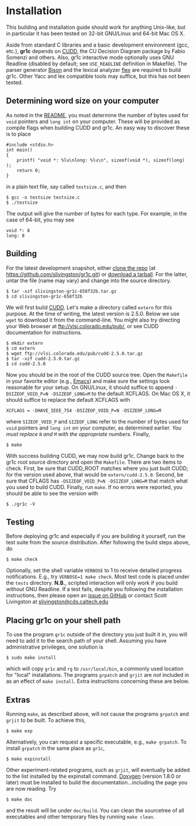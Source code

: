 Installation
============

This building and installation guide should work for anything Unix-like, but in particular it has been tested on 32-bit GNU/Linux and 64-bit Mac OS X.

Aside from standard C libraries and a basic development environment (gcc, etc.), **gr1c** depends on [CUDD](http://vlsi.colorado.edu/~fabio/CUDD/), the CU Decision Diagram package by Fabio Somenzi and others.  Also, gr1c interactive mode optionally uses GNU Readline (disabled by default; see `USE_READLINE` definition in Makefile).  The parser generator [Bison](http://www.gnu.org/software/bison/) and the lexical analyzer [flex](http://flex.sourceforge.net/) are required to build gr1c.  Other Yacc and lex compatible tools may suffice, but this has not been tested.


Determining word size on your computer
--------------------------------------

As noted in the [README](https://github.com/slivingston/gr1c/blob/master/README.rst), you must determine the number of bytes used for `void` pointers and `long int` on your computer. These will be provided as compile flags when building CUDD and gr1c. An easy way to discover these is to place

    #include <stdio.h>
    int main()
    {
        printf( "void *: %lu\nlong: %lu\n", sizeof(void *), sizeof(long) );
        return 0;
    }

in a plain text file, say called `testsize.c`, and then

    $ gcc -o testsize testsize.c
    $ ./testsize

The output will give the number of bytes for each type.  For example, in the case of 64-bit, you may see

    void *: 8
    long: 8

Building
--------

For the latest development snapshot, either [clone the repo](https://github.com/slivingston/gr1c) (at https://github.com/slivingston/gr1c.git) or [download a tarball](https://github.com/slivingston/gr1c/tarball/master).  For the latter, untar the file (name may vary) and change into the source directory.

    $ tar -xzf slivingston-gr1c-658f32b.tar.gz
    $ cd slivingston-gr1c-658f32b

We will first build [CUDD](http://vlsi.colorado.edu/~fabio/CUDD/). Let's make a directory called `extern` for this purpose. At the time of writing, the latest version is 2.5.0. Below we use `wget` to download it from the command-line. You might also try directing your Web browser at <ftp://vlsi.colorado.edu/pub/>, or see CUDD documentation for instructions.

    $ mkdir extern
    $ cd extern
    $ wget ftp://vlsi.colorado.edu/pub/cudd-2.5.0.tar.gz
    $ tar -xzf cudd-2.5.0.tar.gz
    $ cd cudd-2.5.0

Now you should be in the root of the CUDD source tree. Open the `Makefile` in your favorite editor (e.g., [Emacs](http://www.gnu.org/software/emacs/)) and make sure the settings look reasonable for your setup. On GNU/Linux, it should suffice to append `-DSIZEOF_VOID_P=N -DSIZEOF_LONG=M` to the default XCFLAGS. On Mac OS X, it should suffice to replace the default XCFLAGS with

    XCFLAGS = -DHAVE_IEEE_754 -DSIZEOF_VOID_P=N -DSIZEOF_LONG=M

where `SIZEOF_VOID_P` and `SIZEOF_LONG` refer to the number of bytes used for `void` pointers and `long int` on your computer, as determined earlier.  _You must replace `N` and `M` with the appropriate numbers._ Finally,

    $ make

With success building CUDD, we may now build gr1c. Change back to the gr1c root source directory and open the `Makefile`. There are two items to check. First, be sure that CUDD_ROOT matches where you just built CUDD; for the version used above, that would be `extern/cudd-2.5.0`. Second, be sure that CFLAGS has `-DSIZEOF_VOID_P=N -DSIZEOF_LONG=M` that match what you used to build CUDD.  Finally, run `make`. If no errors were reported, you should be able to see the version with

    $ ./gr1c -V

Testing
-------

Before deploying gr1c and especially if you are building it yourself, run the test suite from the source distribution. After following the build steps above, do

    $ make check

Optionally, set the shell variable `VERBOSE` to 1 to receive detailed progress notifications.  E.g., try `VERBOSE=1 make check`.  Most test code is placed under the `tests` directory. **N.B.**, scripted interaction will only work if you build without GNU Readline.  If a test fails, despite you following the installation instructions, then please open an [issue on GitHub](https://github.com/slivingston/gr1c/issues) or contact Scott Livingston at <slivingston@cds.caltech.edu>


Placing gr1c on your shell path
-------------------------------

To use the program `gr1c` outside of the directory you just built it in, you will need to add it to the search path of your shell. Assuming you have administrative privileges, one solution is

    $ sudo make install

which will copy `gr1c` and `rg` to `/usr/local/bin`, a commonly used location for "local" installations.  The programs `grpatch` and `grjit` are *not* included in as an effect of `make install`.  Extra instructions concerning these are below.


Extras
------

Running `make`, as described above, will not cause the programs
`grpatch` and `grjit` to be built.  To achieve this,

    $ make exp

Alternatively, you can request a specific executable, e.g., `make
grpatch`.  To install `grpatch` in the same place as `gr1c`,

    $ make expinstall

Other experiment-related programs, such as `grjit`, will eventually be
added to the list installed by the expinstall command.
[Doxygen](http://www.doxygen.org) (version 1.8.0 or later) must be
installed to build the documentation...including the page you are now
reading.  Try

    $ make doc

and the result will be under `doc/build`.  You can clean the
sourcetree of all executables and other temporary files by running
`make clean`.
